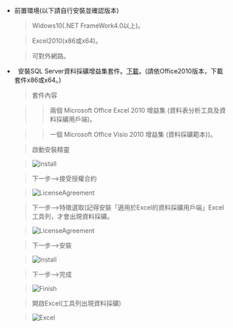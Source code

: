 *   前置環境(以下請自行安裝並確認版本)

    > Widows10(.NET FrameWork4.0以上)。
    
    > Excel2010(x86或x64)。
    
    > 可對外網路。

*   安裝SQL Server資料採礦增益集套件。[下載](https://www.microsoft.com/zh-tw/download/details.aspx?id=29061)。(請依Office2010版本，下載套件x86或x64。)
    > 套件內容
    
    >> 兩個 Microsoft Office Excel 2010 增益集 (資料表分析工具及資料採礦用戶端)。
    
    >> 一個 Microsoft Office Visio 2010 增益集 (資料採礦範本))。
    
    > 

    > 啟動安裝精靈

    > ![install](../master/images/excel1.PNG)
    
    > 下一步-->接受授權合約
    
    > ![LicenseAgreement](../master/images/excel2.PNG)
    
    > 下一步-->特徵選取(記得安裝「適用於Excel的資料採礦用戶端」Excel工具列，才會出現資料採礦。
    
    > ![LicenseAgreement](../master/images/excel4.PNG) 
    
    > 下一步-->安裝
    
    > ![Install](../master/images/excel5.PNG)
    
    > 下一步-->完成
    
    > ![Finish](../master/images/excel6.PNG)
    
    > 開啟Excel(工具列出現資料採礦)
    
    > ![Excel](../master/images/excel7.PNG)
